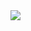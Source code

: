 <a href="https://portal.azure.com/#create/Microsoft.Template/uri/https%3A%2F%2Fraw.githubusercontent.com%2FDXFrance%2FAzureKubernetes%2Fmaster%2FKubernetes-Ansible-Centos-Azure%2Fazuredeploy.json" target="_blank">
    <img src="http://azuredeploy.net/deploybutton.png"/>
</a>
